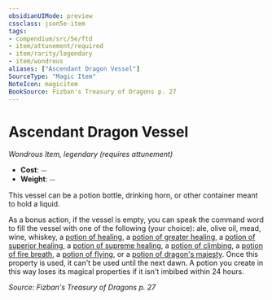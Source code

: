 ```yaml
---
obsidianUIMode: preview
cssclass: json5e-item
tags:
- compendium/src/5e/ftd
- item/attunement/required
- item/rarity/legendary
- item/wondrous
aliases: ["Ascendant Dragon Vessel"]
SourceType: "Magic Item"
NoteIcon: magicitem
BookSource: Fizban's Treasury of Dragons p. 27
---
```

# Ascendant Dragon Vessel
*Wondrous Item, legendary (requires attunement)*  

- **Cost**: ⏤
- **Weight**: ⏤

This vessel can be a potion bottle, drinking horn, or other container meant to hold a liquid.

As a bonus action, if the vessel is empty, you can speak the command word to fill the vessel with one of the following (your choice): ale, olive oil, mead, wine, whiskey, a [potion of healing](/2-Mechanics/CLI/items/potion-of-healing.md), a [potion of greater healing](/2-Mechanics/CLI/items/potion-of-greater-healing.md), a [potion of superior healing](/2-Mechanics/CLI/items/potion-of-superior-healing.md), a [potion of supreme healing](/2-Mechanics/CLI/items/potion-of-supreme-healing.md), a [potion of climbing](/2-Mechanics/CLI/items/potion-of-climbing.md), a [potion of fire breath](/2-Mechanics/CLI/items/potion-of-fire-breath.md), a [potion of flying](/2-Mechanics/CLI/items/potion-of-flying.md), or a [potion of dragon's majesty](/2-Mechanics/CLI/items/potion-of-dragons-majesty-ftd.md). Once this property is used, it can't be used until the next dawn. A potion you create in this way loses its magical properties if it isn't imbibed within 24 hours.

*Source: Fizban's Treasury of Dragons p. 27*